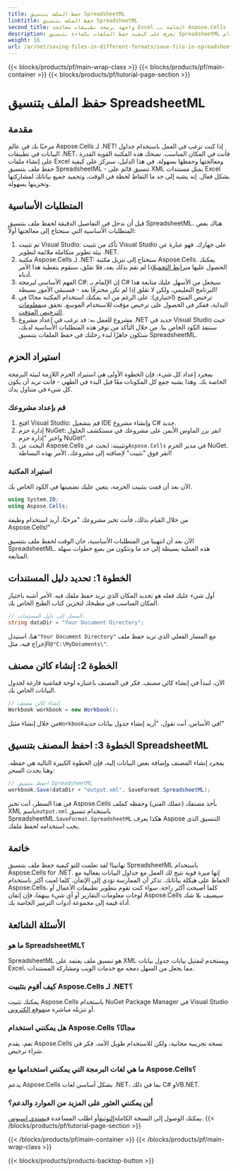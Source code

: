 ```yaml
---
title: حفظ الملف بتنسيق SpreadsheetML
linktitle: حفظ الملف بتنسيق SpreadsheetML
second_title: واجهة برمجة تطبيقات معالجة Excel الخاصة بـ Aspose.Cells .NET
description: تعرف على كيفية حفظ الملفات بكفاءة بتنسيق SpreadsheetML باستخدام Aspose.Cells for .NET من خلال هذا الدليل الكامل خطوة بخطوة.
weight: 16
url: /ar/net/saving-files-in-different-formats/save-file-in-spreadsheetml-format/
---
```


{{< blocks/products/pf/main-wrap-class >}}
{{< blocks/products/pf/main-container >}}
{{< blocks/products/pf/tutorial-page-section >}}

# حفظ الملف بتنسيق SpreadsheetML

## مقدمة
مرحبًا بك في عالم Aspose.Cells لـ .NET! إذا كنت ترغب في العمل باستخدام جداول البيانات في تطبيقات .NET، فأنت في المكان المناسب. تمنحك هذه المكتبة القوية القدرة على إنشاء ملفات Excel ومعالجتها وحفظها بسهولة. في هذا الدليل، سنركز على كيفية حفظ ملف بتنسيق SpreadsheetML - تنسيق قائم على XML يمثل مستندات Excel بشكل فعال. إنه يشبه إلى حد ما التقاط لحظة في الوقت، وتجميد جميع بياناتك لمشاركتها وتخزينها بسهولة. 
## المتطلبات الأساسية
قبل أن ندخل في التفاصيل الدقيقة لحفظ ملف بتنسيق SpreadsheetML، هناك بعض المتطلبات الأساسية التي ستحتاج إلى معالجتها أولاً:
1. تم تثبيت Visual Studio: تأكد من تثبيت Visual Studio على جهازك. فهو عبارة عن بيئة تطوير متكاملة ملائمة لتطوير .NET.
2.  مكتبة Aspose.Cells لـ .NET: ستحتاج إلى تنزيل مكتبة Aspose.Cells. يمكنك الحصول عليها من[رابط التحميل](https://releases.aspose.com/cells/net/)إذا لم تقم بذلك بعد، فلا تقلق، سنقوم بتغطية هذا الأمر أدناه.
3. الفهم الأساسي لبرمجة C#: إن الإلمام بـ C# سيجعل من الأسهل عليك متابعة هذا البرنامج التعليمي، ولكن لا تقلق إذا لم تكن محترفًا بعد - فسنبقي الأمور بسيطة!
4.  ترخيص المنتج (اختياري): على الرغم من أنه يمكنك استخدام المكتبة مجانًا في البداية، ففكر في الحصول على ترخيص مؤقت للاستخدام الموسع. تحقق من[معلومات الترخيص المؤقت](https://purchase.aspose.com/temporary-license/).
5. مشروع للعمل به: قد ترغب في إعداد مشروع .NET جديد في Visual Studio حيث سننفذ الكود الخاص بنا.
من خلال التأكد من توفر هذه المتطلبات الأساسية لديك، ستكون جاهزًا لبدء رحلتك في حفظ الملفات بتنسيق SpreadsheetML.
## استيراد الحزم
بمجرد إعداد كل شيء، فإن الخطوة الأولى هي استيراد الحزم اللازمة لبيئة البرمجة الخاصة بك. وهذا يشبه جمع كل المكونات معًا قبل البدء في الطهي - فأنت تريد أن يكون كل شيء في متناول يدك. 
### قم بإعداد مشروعك
1. افتح Visual Studio: قم بتشغيل IDE وإنشاء مشروع C# جديد.
2. إدارة حزم NuGet: انقر بزر الماوس الأيمن على مشروعك في مستكشف الحلول واختر "إدارة حزم NuGet".
3.  البحث عن Aspose.Cells وتثبيته: ابحث عن`Aspose.Cells` في مدير الحزم NuGet. انقر فوق "تثبيت" لإضافته إلى مشروعك. الأمر بهذه البساطة!
### استيراد المكتبة
الآن بعد أن قمت بتثبيت الحزمة، يتعين عليك تضمينها في الكود الخاص بك.
```csharp
using System.IO;
using Aspose.Cells;
```
من خلال القيام بذلك، فأنت تخبر مشروعك "مرحبًا، أريد استخدام وظيفة Aspose.Cells!" 

الآن بعد أن انتهينا من المتطلبات الأساسية، حان الوقت لحفظ ملف بتنسيق SpreadsheetML. هذه العملية بسيطة إلى حد ما وتتكون من بضع خطوات سهلة المتابعة. 
## الخطوة 1: تحديد دليل المستندات
أول شيء عليك فعله هو تحديد المكان الذي تريد حفظ ملفك فيه. الأمر أشبه باختيار المكان المناسب في مطبخك لتخزين كتاب الطبخ الخاص بك.
```csharp
// المسار إلى دليل المستندات.
string dataDir = "Your Document Directory";
```
 هنا، استبدل`"Your Document Directory"` مع المسار الفعلي الذي تريد حفظ ملف الإخراج فيه، مثل`@"C:\MyDocuments\"`.
## الخطوة 2: إنشاء كائن مصنف
الآن، لنبدأ في إنشاء كائن مصنف. فكر في المصنف باعتباره لوحة قماشية فارغة لجدول البيانات الخاص بك. 
```csharp
// إنشاء كائن مصنف
Workbook workbook = new Workbook();
```
 من خلال إنشاء مثيل`Workbook`في الأساس، أنت تقول، "أريد إنشاء جدول بيانات جديد!"
## الخطوة 3: احفظ المصنف بتنسيق SpreadsheetML
بمجرد إنشاء المصنف وإضافة بعض البيانات إليه، فإن الخطوة الكبيرة التالية هي حفظه. وهنا يحدث السحر:
```csharp
// احفظ بتنسيق SpreadsheetML
workbook.Save(dataDir + "output.xml", SaveFormat.SpreadsheetML);
```
 في هذا السطر، أنت تخبر Aspose.Cells بأخذ مصنفك (عملك الفني) وحفظه كملف XML باسم`output.xml` باستخدام تنسيق SpreadsheetML.`SaveFormat.SpreadsheetML` هكذا يعرف Aspose التنسيق الذي يجب استخدامه لحفظ ملفك.
## خاتمة
تهانينا! لقد تعلمت للتو كيفية حفظ ملف بتنسيق SpreadsheetML باستخدام Aspose.Cells for .NET. إنها ميزة قوية تتيح لك العمل مع جداول البيانات بفعالية مع الحفاظ على هيكلة بياناتك. تذكر أن الممارسة تؤدي إلى الإتقان. كلما لعبت أكثر باستخدام Aspose.Cells، كلما أصبحت أكثر راحة.
سواء كنت تقوم بتطوير تطبيقات الأعمال أو لوحات معلومات التقارير أو أي شيء بينهما، فإن إتقان Aspose.Cells سيضيف بلا شك أداة قيمة إلى مجموعة أدوات الترميز الخاصة بك.
## الأسئلة الشائعة
### ما هو SpreadsheetML؟
SpreadsheetML هو تنسيق ملف يعتمد على XML ويستخدم لتمثيل بيانات جدول بيانات Excel، مما يجعل من السهل دمجه مع خدمات الويب ومشاركة المستندات.
### كيف أقوم بتثبيت Aspose.Cells لـ .NET؟
 يمكنك تثبيت Aspose.Cells باستخدام NuGet Package Manager في Visual Studio أو تنزيله مباشرة من[موقع إلكتروني](https://releases.aspose.com/cells/net/).
### هل يمكنني استخدام Aspose.Cells مجانًا؟
نعم، يقدم Aspose.Cells نسخة تجريبية مجانية، ولكن للاستخدام طويل الأمد، فكر في شراء ترخيص.
### ما هي لغات البرمجة التي يمكنني استخدامها مع Aspose.Cells؟
يدعم Aspose.Cells بشكل أساسي لغات .NET، بما في ذلك C# وVB.NET.
### أين يمكنني العثور على المزيد من الموارد والدعم؟
 يمكنك الوصول إلى النسخة الكاملة[التوثيق](https://reference.aspose.com/cells/net/)أو اطلب المساعدة في[منتدى اسبوس](https://forum.aspose.com/c/cells/9).
{{< /blocks/products/pf/tutorial-page-section >}}

{{< /blocks/products/pf/main-container >}}
{{< /blocks/products/pf/main-wrap-class >}}

{{< blocks/products/products-backtop-button >}}
